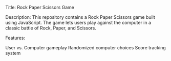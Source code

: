 
Title: Rock Paper Scissors Game

Description:
This repository contains a Rock Paper Scissors game built using JavaScript. The game lets users play against the computer in a classic battle of Rock, Paper, and Scissors.

Features:

User vs. Computer gameplay
Randomized computer choices
Score tracking system